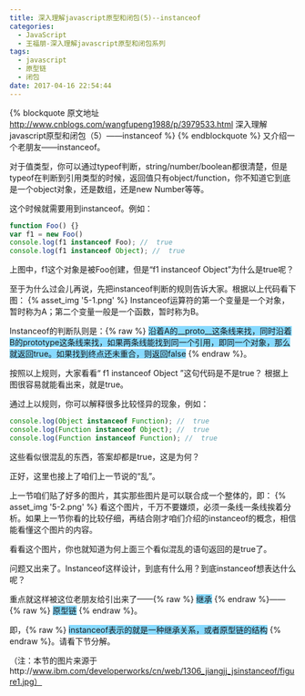 ```yaml
---
title: 深入理解javascript原型和闭包(5)--instanceof
categories:
  - JavaScript
  - 王福朋-深入理解javascript原型和闭包系列
tags:
  - javascript
  - 原型链
  - 闭包
date: 2017-04-16 22:54:44
---
```

{% blockquote 原文地址 http://www.cnblogs.com/wangfupeng1988/p/3979533.html 深入理解javascript原型和闭包（5）——instanceof %}
{% endblockquote %}
又介绍一个老朋友——instanceof。

对于值类型，你可以通过typeof判断，string/number/boolean都很清楚，但是typeof在判断到引用类型的时候，返回值只有object/function，你不知道它到底是一个object对象，还是数组，还是new Number等等。

这个时候就需要用到instanceof。例如：
```javascript
function Foo() {}
var f1 = new Foo()
console.log(f1 instanceof Foo); //  true
console.log(f1 instanceof Object); //  true
```
上图中，f1这个对象是被Foo创建，但是“f1 instanceof Object”为什么是true呢？



至于为什么过会儿再说，先把instanceof判断的规则告诉大家。根据以上代码看下图：
{% asset_img '5-1.png' %}
Instanceof运算符的第一个变量是一个对象，暂时称为A；第二个变量一般是一个函数，暂时称为B。

Instanceof的判断队则是：{% raw %}
                            <span style="background-color: #87daff;">沿着A的__proto__这条线来找，同时沿着B的prototype这条线来找，如果两条线能找到同一个引用，即同一个对象，那么就返回true。如果找到终点还未重合，则返回false</span>
                        {% endraw %}。

按照以上规则，大家看看“ f1 instanceof Object ”这句代码是不是true？ 根据上图很容易就能看出来，就是true。



通过上以规则，你可以解释很多比较怪异的现象，例如：
```javascript
console.log(Object instanceof Function); //  true
console.log(Function instanceof Object); //  true
console.log(Function instanceof Function); //  true
```
这些看似很混乱的东西，答案却都是true，这是为何？
<!-- more -->

正好，这里也接上了咱们上一节说的“乱”。

上一节咱们贴了好多的图片，其实那些图片是可以联合成一个整体的，即：
{% asset_img '5-2.png' %}
看这个图片，千万不要嫌烦，必须一条线一条线挨着分析。如果上一节你看的比较仔细，再结合刚才咱们介绍的instanceof的概念，相信能看懂这个图片的内容。

看看这个图片，你也就知道为何上面三个看似混乱的语句返回的是true了。



问题又出来了。Instanceof这样设计，到底有什么用？到底instanceof想表达什么呢？

重点就这样被这位老朋友给引出来了——{% raw %}
                                      <span style="background-color: #87daff;">继承</span>
                                  {% endraw %}——{% raw %}
                                                      <span style="background-color: #87daff;">原型链</span>
                                                  {% endraw %}。

即，{% raw %}
        <span style="background-color: #87daff;">instanceof表示的就是一种继承关系，或者原型链的结构</span>
    {% endraw %}。请看下节分解。

（注：本节的图片来源于http://www.ibm.com/developerworks/cn/web/1306_jiangjj_jsinstanceof/figure1.jpg）